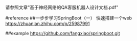 
请参照文章"基于神经网络的QA客服机器人设计文档.pdf"

#reference
##一步步学习SpringBoot（一） 快速搭建一个web
https://zhuanlan.zhihu.com/p/25987991

##example
https://github.com/fangxiao/springboot.git

